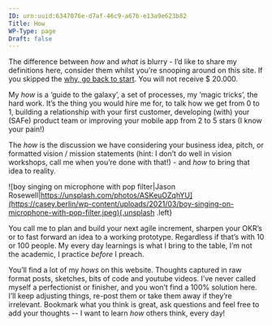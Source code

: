 ```yaml
---
ID: urn:uuid:6347076e-d7af-46c9-a67b-e13a9e623b82
Title: How
WP-Type: page
Draft: false
---
```


The difference between *how* and *what* is blurry - I’d like to share my definitions here, consider them whilst you’re snooping around on this site. If you skipped the [why, go back to start](https://casey.berlin/pages/why/). You will not receive $ 20.000.

My *how* is a ‘guide to the galaxy’, a set of processes, my ‘magic tricks’, the hard work. It’s the thing you would hire me for, to talk how we get from 0 to 1, building a relationship with your first customer, developing (with) your (SAFe) product team or improving your mobile app from 2 to 5 stars (I know your pain!)

The *how* is the discussion we have considering your business idea, pitch, or formatted vision / mission statements (hint: I don’t do well in vision workshops, call me when you’re done with that!) - and *how* to bring that idea to reality. 

![boy singing on microphone with pop filter|Jason Rosewell|https://unsplash.com/photos/ASKeuOZqhYU](https://casey.berlin/wp-content/uploads/2021/03/boy-singing-on-microphone-with-pop-filter.jpeg){.unsplash .left}

You call me to plan and build your next agile increment, sharpen your OKR’s or to fast forward an idea to a working prototype. Regardless if that’s with 10 or 100 people. My every day learnings is what I bring to the table, I’m not the academic, I practice *before* I preach.

You’ll find a lot of my *hows* on this website. Thoughts captured in raw format posts, sketches, bits of code and youtube videos. I’ve never called myself a perfectionist or finisher, and you won’t find a 100% solution here. I’ll keep adjusting things, re-post them or take them away if they’re irrelevant. Bookmark what you think is great, ask questions and feel free to add your thoughts -- I want to learn *how* others think, every day!
